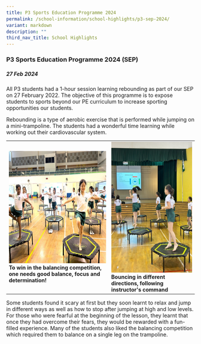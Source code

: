 ```yaml
---
title: P3 Sports Education Programme 2024
permalink: /school-information/school-highlights/p3-sep-2024/
variant: markdown
description: ""
third_nav_title: School Highlights
---
```

### P3 Sports Education Programme 2024 (SEP)

##### 27 Feb 2024

All P3 students had a 1-hour session learning rebounding as part of our SEP on 27 February 2022. The objective of this programme is to expose students to sports beyond our PE curriculum to increase sporting opportunities our students.

Rebounding is a type of aerobic exercise that is performed while jumping on a mini-trampoline. The students had a wonderful time learning while working out their cardiovascular system. 

<table>
<tbody><tr>
		<td><img alt="childday01" src="/images/P3%20SEP%202024/To_win_in_the_balancing_competition.jpg" style="width:450px;height:300px;"><b>To win in the balancing competition, one needs good balance, focus and determination!</b></td>
		<td><img alt="childday02" src="/images/P3%20SEP%202024/Bouncing_in_different_directions.jpg" style="width:450px;height:350px;"><b>Bouncing in different directions, following instructor's command</b></td>
</tr></tbody></table>

Some students found it scary at first but they soon learnt to relax and jump in different ways as well as how to stop after jumping at high and low levels. For those who were fearful at the beginning of the lesson, they learnt that once they had overcome their fears, they would be rewarded with a fun-filled experience. Many of the students also liked the balancing competition which required them to balance on a single leg on the trampoline.